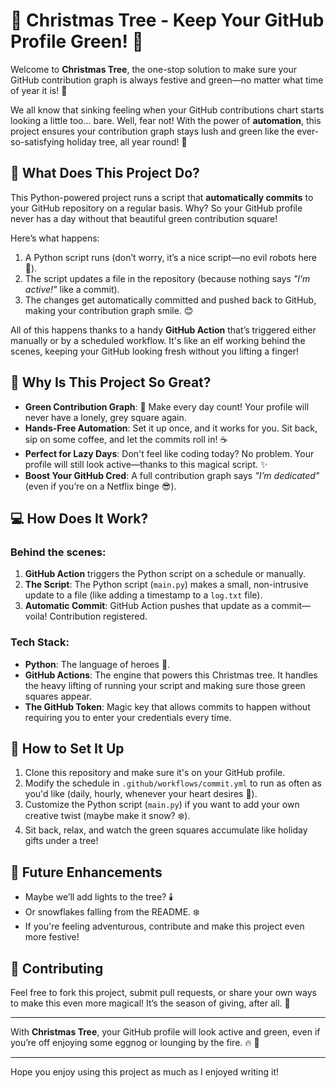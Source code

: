 # 🎄 Christmas Tree - Keep Your GitHub Profile Green! 🎄

Welcome to **Christmas Tree**, the one-stop solution to make sure your GitHub contribution graph is always festive and green—no matter what time of year it is! 🌱

We all know that sinking feeling when your GitHub contributions chart starts looking a little too... bare. Well, fear not! With the power of **automation**, this project ensures your contribution graph stays lush and green like the ever-so-satisfying holiday tree, all year round! 🌟

## 🚀 What Does This Project Do?

This Python-powered project runs a script that **automatically commits** to your GitHub repository on a regular basis. Why? So your GitHub profile never has a day without that beautiful green contribution square!

Here’s what happens:

1. A Python script runs (don’t worry, it’s a nice script—no evil robots here 🤖).
2. The script updates a file in the repository (because nothing says *"I’m active!"* like a commit).
3. The changes get automatically committed and pushed back to GitHub, making your contribution graph smile. 😊

All of this happens thanks to a handy **GitHub Action** that’s triggered either manually or by a scheduled workflow. It's like an elf working behind the scenes, keeping your GitHub looking fresh without you lifting a finger!

## 🎉 Why Is This Project So Great?

- **Green Contribution Graph**: 🌿 Make every day count! Your profile will never have a lonely, grey square again.
- **Hands-Free Automation**: Set it up once, and it works for you. Sit back, sip on some coffee, and let the commits roll in! ☕
- **Perfect for Lazy Days**: Don't feel like coding today? No problem. Your profile will still look active—thanks to this magical script. ✨
- **Boost Your GitHub Cred**: A full contribution graph says *"I’m dedicated"* (even if you’re on a Netflix binge 😎).
  
## 💻 How Does It Work?

### Behind the scenes:
1. **GitHub Action** triggers the Python script on a schedule or manually.
2. **The Script**: The Python script (`main.py`) makes a small, non-intrusive update to a file (like adding a timestamp to a `log.txt` file).
3. **Automatic Commit**: GitHub Action pushes that update as a commit—voila! Contribution registered.

### Tech Stack:
- **Python**: The language of heroes 🐍.
- **GitHub Actions**: The engine that powers this Christmas tree. It handles the heavy lifting of running your script and making sure those green squares appear.
- **The GitHub Token**: Magic key that allows commits to happen without requiring you to enter your credentials every time.

## 🌟 How to Set It Up

1. Clone this repository and make sure it's on your GitHub profile.
2. Modify the schedule in `.github/workflows/commit.yml` to run as often as you'd like (daily, hourly, whenever your heart desires 💚).
3. Customize the Python script (`main.py`) if you want to add your own creative twist (maybe make it snow? ❄️).
4. Sit back, relax, and watch the green squares accumulate like holiday gifts under a tree!

## 🎅 Future Enhancements
- Maybe we’ll add lights to the tree? 🕯️
- Or snowflakes falling from the README. ❄️
- If you're feeling adventurous, contribute and make this project even more festive!

## 🤝 Contributing

Feel free to fork this project, submit pull requests, or share your own ways to make this even more magical! It’s the season of giving, after all. 🎁

---

With **Christmas Tree**, your GitHub profile will look active and green, even if you’re off enjoying some eggnog or lounging by the fire. 🔥 🎄

---

Hope you enjoy using this project as much as I enjoyed writing it!
